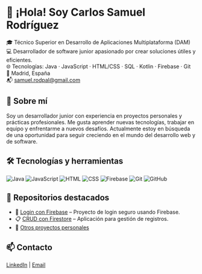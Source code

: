 # 👋 ¡Hola! Soy Carlos Samuel Rodríguez

🎓 Técnico Superior en Desarrollo de Aplicaciones Multiplataforma (DAM)  
💻 Desarrollador de software junior apasionado por crear soluciones útiles y eficientes.  
🌐 Tecnologías: Java · JavaScript · HTML/CSS · SQL · Kotlin · Firebase · Git  
📍 Madrid, España  
📬 [samuel.rodpal@gmail.com](mailto:samuel.rodpal@gmail.com)

## 🚀 Sobre mí
Soy un desarrollador junior con experiencia en proyectos personales y prácticas profesionales. Me gusta aprender nuevas tecnologías, trabajar en equipo y enfrentarme a nuevos desafíos. Actualmente estoy en búsqueda de una oportunidad para seguir creciendo en el mundo del desarrollo web y de software.

## 🛠️ Tecnologías y herramientas
![Java](https://img.shields.io/badge/Java-ED8B00?style=flat&logo=java&logoColor=white)
![JavaScript](https://img.shields.io/badge/JavaScript-F7DF1E?style=flat&logo=javascript&logoColor=black)
![HTML](https://img.shields.io/badge/HTML5-E34F26?style=flat&logo=html5&logoColor=white)
![CSS](https://img.shields.io/badge/CSS3-1572B6?style=flat&logo=css3&logoColor=white)
![Firebase](https://img.shields.io/badge/Firebase-FFCA28?style=flat&logo=firebase&logoColor=black)
![Git](https://img.shields.io/badge/Git-F05032?style=flat&logo=git&logoColor=white)
![GitHub](https://img.shields.io/badge/GitHub-181717?style=flat&logo=github&logoColor=white)

## 📂 Repositorios destacados
- 🔐 [Login con Firebase](https://github.com/CSamuelRod/...) – Proyecto de login seguro usando Firebase.
- 📋 [CRUD con Firestore](https://github.com/CSamuelRod/...) – Aplicación para gestión de registros.
- 🧪 [Otros proyectos personales](https://github.com/CSamuelRod?tab=repositories)

## 📫 Contacto
[LinkedIn](https://www.linkedin.com/in/carlos-samuel-rodriguezpalomino/) | [Email](mailto:samuel.rodpal@gmail.com)
